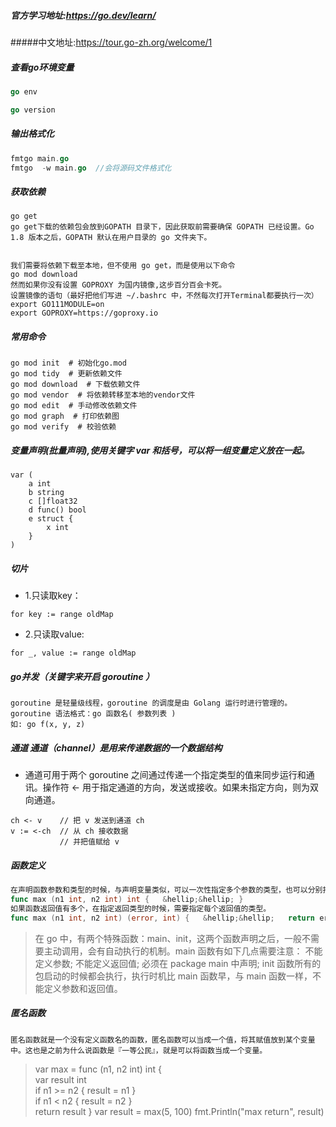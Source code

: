 ##### 官方学习地址:https://go.dev/learn/

#####中文地址:https://tour.go-zh.org/welcome/1

##### 查看go环境变量

```go
go env

go version
```

##### 输出格式化

```go
fmtgo main.go
fmtgo  -w main.go  //会将源码文件格式化
```

##### 获取依赖
```
go get
go get下载的依赖包会放到GOPATH 目录下，因此获取前需要确保 GOPATH 已经设置。Go 1.8 版本之后，GOPATH 默认在用户目录的 go 文件夹下。


我们需要将依赖下载至本地，但不使用 go get，而是使用以下命令
go mod download 
然而如果你没有设置 GOPROXY 为国内镜像,这步百分百会卡死。
设置镜像的语句（最好把他们写进 ~/.bashrc 中，不然每次打开Terminal都要执行一次）
export GO111MODULE=on
export GOPROXY=https://goproxy.io

```

##### 常用命令
```
go mod init  # 初始化go.mod
go mod tidy  # 更新依赖文件
go mod download  # 下载依赖文件
go mod vendor  # 将依赖转移至本地的vendor文件
go mod edit  # 手动修改依赖文件
go mod graph  # 打印依赖图
go mod verify  # 校验依赖
```

##### 变量声明(批量声明),使用关键字 var 和括号，可以将一组变量定义放在一起。
```
var (
    a int
    b string
    c []float32
    d func() bool
    e struct {
        x int
    }
)
```

##### 切片
- 1.只读取key：
```
for key := range oldMap 
```
- 2.只读取value:
```
for _, value := range oldMap
```

##### go并发（关键字来开启 goroutine ）
```
goroutine 是轻量级线程，goroutine 的调度是由 Golang 运行时进行管理的。
goroutine 语法格式：go 函数名( 参数列表 )
如: go f(x, y, z)
```

##### 通道 通道（channel）是用来传递数据的一个数据结构
- 通道可用于两个 goroutine 之间通过传递一个指定类型的值来同步运行和通讯。操作符 <- 用于指定通道的方向，发送或接收。如果未指定方向，则为双向通道。
```
ch <- v    // 把 v 发送到通道 ch
v := <-ch  // 从 ch 接收数据
           // 并把值赋给 v
```

##### 函数定义
```go
在声明函数参数和类型的时候，与声明变量类似，可以一次性指定多个参数的类型，也可以分别指定多个参数为不同类型。
func max (n1 int, n2 int) int {   &hellip;&hellip; }
如果函数返回值有多个，在指定返回类型的时候，需要指定每个返回值的类型。
func max (n1 int, n2 int) (error, int) {   &hellip;&hellip;   return errors.New(""), result }
```
> 在 go 中，有两个特殊函数：main、init，这两个函数声明之后，一般不需要主动调用，会有自动执行的机制。main  函数有如下几点需要注意：
不能定义参数;
不能定义返回值;
必须在 package main 中声明;
> init 函数所有的包启动的时候都会执行，执行时机比 main 函数早，与 main 函数一样，不能定义参数和返回值。

##### 匿名函数
```
匿名函数就是一个没有定义函数名的函数，匿名函数可以当成一个值，将其赋值放到某个变量中。这也是之前为什么说函数是『一等公民』，就是可以将函数当成一个变量。
```
> var max = func (n1, n2 int) int {  
	var result int   
if n1 >= n2 {     result = n1   }   
if n1 < n2 {     result = n2   }   
return result }
var result = max(5, 100)
fmt.Println("max return", result)